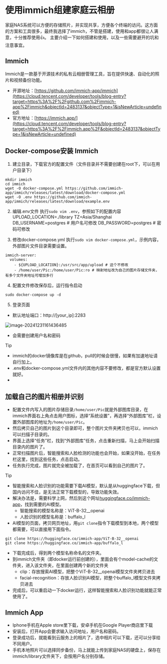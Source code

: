 # 使用immich组建家庭云相册
家庭NAS系统可以方便的存储照片，并实现共享，方便各个终端的访问。这方面的方案和工具很多，最终我选择了immich，不管是搭建，使用和app都很让人满意，十分推荐使用👍。
主要介绍一下如何搭建和使用，以及一些需要避开的坑和注意事宜。

## **Immich**
Immich是一款基于开源技术的私有云相册管理工具，旨在提供快速、自动化的照片和视频备份功能。
- 开源地址：[https://github.com/immich-app/immich](https://cloud.tencent.com/developer/tools/blog-entry?target=https%3A%2F%2Fgithub.com%2Fimmich-app%2Fimmich&objectId=2483137&objectType=1&isNewArticle=undefined) 
- 官方地址：[https://immich.app/](https://cloud.tencent.com/developer/tools/blog-entry?target=https%3A%2F%2Fimmich.app%2F&objectId=2483137&objectType=1&isNewArticle=undefined)

## **Docker-compose安装 Immich**
1. 建立目录，下载官方的配置文件（文件目录并不需要创建在root下，可以在用户目录下）
```
mkdir immich
cd immich
wget -O docker-compose.yml https://github.com/immich-app/immich/releases/latest/download/docker-compose.yml
wget -O .env https://github.com/immich-app/immich/releases/latest/download/example.env
```

2. 编辑.env文件
执行`sudo vim .env`，参照如下的配置内容
UPLOAD_LOCATION=./library
TZ=Asia/Shanghai
DB_USERNAME=postgres # 用户名可修改
DB_PASSWORD=postgres # 密码可修改

3. 修改docker-compose.yml
执行`sudo vim docker-compose.yml`，示例内容，外部图片文件目录需要设置。
```
immich-server:
  volumes:
    - ${UPLOAD_LOCATION}:/usr/src/app/upload # 这个不修改
    - /home/user/Pic:/home/user/Pic:ro # 映射地址改为自己的图片存储文件夹，有多个文件夹地址可增加多行
```

4. 配置文件修改保存后，运行指令启动
```
sudo docker-compose up -d
```

5. 登录页面
- 默认地址端口：http://[your_ip]:2283

![image-20241231161436485](https://developer.qcloudimg.com/http-save/8492898/26ecccf6cabcb6cab720f02c3729a51e.png)
- 会需要创建用户名和密码
> [!Tip]
>
> - immich的docker镜像库是在github，pull的时候会很慢，如果有加速地址请自行加上。
> - .env和docker-compose.yml文件内的其他内容不要修改，都是官方默认设置就好。
> - 
  

## **加载自己的图片相册并识别**
- 配置文件内写入的图片存储目录`/home/user/Pic`就是外部图库目录，在immich界面右上角点击用户图标，选择“系统设置”，再选择“外部图库”栏，设置外部图库的地址为`/home/user/Pic`。
- 然后拷贝自己的图片到这个目录即可，整个图片文件夹拷贝也可以，immich可以扫描子目录的。
- 界面上选择“任务”栏，找到“外部图库”任务，点击重新扫描，马上会开始扫描目录内的图片了。
- 正常扫描图片后，智能搜索和人脸检测的功能也会开始，如果没开始，在任务栏这里，找到这些任务，点击启动。
- 任务执行完成，图片就完全被加载了，在首页可以看到自己的图片了。

> [!Tip]
> - 智能搜索和人脸识别的功能需要下载AI模型，默认是从huggingface下载，但国内访问不佳，是无法正常下载模型的，导致功能失效。
> - 解决办法是，需要科学上网，然后到这个网址[huggingface.co/immich-app](https://huggingface.co/immich-app)，找到需要的AI模型。
> 	- 智能搜索的模型名称是：ViT-B-32__openai
> 	- 人脸识别的模型名称是：buffalo_l
> - AI模型的页面，拷贝网页地址，用`git clone`指令下载模型到本地，两个模型都需要，可以直接用下面指令。
> ```
> git clone https://huggingface.co/immich-app/ViT-B-32__openai
> git clone https://huggingface.co/immich-app/buffalo_l
> ```
> - 下载完成后，得到两个模型名称命名的文件夹。
> - 到immich文件夹（即docker运行前创建的），里面会有个model-cache的文件夹，进入该文件夹，在里面创建两个新的文件夹
> 	- clip：存放搜索AI模型，把整个ViT-B-32__openai模型文件夹拷贝进去
> 	- facial-recognition：存放人脸识别AI模型，把整个buffalo_l模型文件夹拷贝进去
> - 完成后，可以重启动一下docker运行，这样智能搜索和人脸识别功能就能正常使用了。

## **Immich App**
- Iphone手机在Apple store里下载，安卓手机在Google Player商店里下载
- 安装后，打开App会要求输入访问地址，用户名和密码。
- 登录成功后，就能看到云服务上的相片了，选中相片可以下载，还可以分享给不同用户。
- 手机本地照片可以选择同步备份，马上就能上传到家庭NAS的硬盘上，保存在immich/library文件夹下，会按用户名分别存储。

